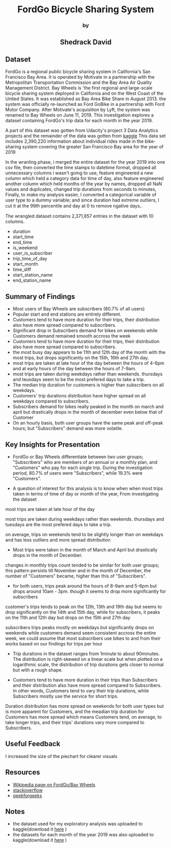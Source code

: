 # <center>FordGo Bicycle Sharing System</center>
### <center>by</center>
## <center>Shedrack David</center>

## Dataset
FordGo is a regional public bicycle sharing system in California's San Francisco Bay Area. It is operated by Motivate in a partnership with the Metropolitan Transportation Commission and the Bay Area Air Quality Management District. Bay Wheels is 'the first regional and large-scale bicycle sharing system deployed in California and on the West Coast of the United States. It was established as Bay Area Bike Share in August 2013. the system was officially re-launched as Ford GoBike in a partnership with Ford Motor Company. After Motivate's acquisition by Lyft, the system was renamed to Bay Wheels on June 11, 2019. This investigation explores a dataset containing FordGo's trip data for each month in the year 2019.

A part of this dataset was gotten from Udacity's project 3 Data Analytics projects and the remainder of the data was gotten from  <a href="https://www.kaggle.com/">kaggle</a> 
This data set includes 2,390,220 information about individual rides made in the bike-sharing system covering the greater San Francisco Bay area for the year of 2019

In the wranling phase, i merged the entire dataset for the year 2019 into one csv file, then converted the time stamps to datetime format, dropped all unnecessary columns i wasn't going to use, feature engineered a new column which held a category data for time of day, also feature engineered another column which held months of the year by names, dropped all NaN values and duplicates, changed trip durations from seconds to minutes, Finally, to make my analysis easier, I converted a categorical variable of user type to a dummy variable; and since duration had extreme outliers, I cut it at the 99𝑡ℎ percentile and day at 0 to remove ngative days..

The wrangled dataset contains 2,371,857 entries in the dataset with 10 columns.
- duration
- start_time
- end_time
- is_weekend
- user_is_subscriber
- trip_time_of_day
- start_month 
- time_diff
- start_station_name
- end_station_name

## Summary of Findings

- Most users of Bay Wheels are subscribers (80.7% of all users)
- Popular start and end stations are entirely different.
- Customers tend to have more duration for their trips, their distribution also have more spread compared to subscribers.
- Significant drop in Subscribers demand for bikes on weekends while Customers demand remained smooth accross the week
- Customers tend to have more duration for their trips, their distribution also have more spread compared to subscribers.
- the most busy day appears to be 11th and 12th day of the month with the most trips, but drops significantly on the 15th, 16th and 27th day.
-  most trips are taken at late hour of the day between the hours of 4-6pm and at early hours of the day between the hours of 7-9am.
-  most trips are taken during weekdays rather than weekends. thursdays and teusdays seem to be the most prefered days to take a trip.
- The median trip duration for customers is higher than subscribers on all weekdays.
- Customers' trip durations distribution have higher spread on all weekdays compared to subscribers.
-  Subscribers demand for bikes really peaked in the month on march and april but drastically drops in the month of december even below that of Customer
- On an hourly basis, both user groups have the same peak and off-peak hours; but "Subscribers" demand was more volatile.

## Key Insights for Presentation


- FordGo or Bay Wheels differentiate between two user groups; "Subscribers" who are members of an annual or a monthly plan, and "Customers" who pay for each single trip. During the investigation period, 80.7% of users were "Subscribers", while 19.3% were "Customers".

- A question of interest for this analysis is to know when when most trips taken in terms of time of day or month of the year, From investigating the dataset

most trips are taken at late hour of the day

most trips are taken during weekdays rather than weekends. thursdays and tuesdays are the most prefered days to take a trip.

on average, trips on weekends tend to be slightly longer than on weekdays and has less outliers and more spread distribution

- Most trips were taken in the month of March and April but drastically drops in the month of December.

changes in monthly trips count tended to be similar for both user groups; this pattern persists till November and in the month of December, the number of "Customers" became, higher than this of "Subscribers".

- for both users, trips peak around the hours of 8-9am and 5-6pm but drops around 10am - 3pm. though it seems to drop more significantly for subscribers

customer's trips tends to peak on the 12th, 13th and 19th day but seems to drop significantly on the 14th and 15th day, while for subscribers, it peaks on the 11th and 12th day but drops on the 15th and 27th day

subscribers trips peaks mostly on weekdays but significantly drops on weekends while customers demand seem consistent accross the entire week, we could assume that most subscribers use bikes to and from their works based on our findings for trips per hour

- Trip durations in the dataset ranges from 1minute to about 90minutes. The distribution is right-skewed on a linear scale but when plotted on a logarithmic scale, the distribution of trip durations gets closer to normal but with a rough shape.


- Customers tend to have more duration in their trips than Subscribers and their distribution also have more spread compared to Subscribers. In other words, Customers tend to vary their trip durations, while Subscribers mostly use the service for short trips.

Duration distribution has more spread on weekends for both user types but is more apparent for Customers, and the meadian trip duration for Customers has more spread which means Customers tend, on average, to take longer trips, and their trips' durations vary more compared to Subscribers.

## Useful Feedback
I increased the size of the piechart for clearer visuals

## Resources

-  <a href="https://en.wikipedia.org/wiki/Bay_Wheels ">Wikipedia page on FordGo/Bay Wheels</a> 
-  <a href="https://stackoverflow.com/">stackoverflow</a>
-   <a href="https://www.geeksforgeeks.org/grouping-and-aggregating-with-pandas/ ">geekforgeeks</a>

## Notes

- the dataset used for my exploratory analysis was uploaded to kaggle(download it  <a href="https://www.kaggle.com/datasets/shedrackdavid/bay-wheels-data-set-for-the-year-2019">here</a> )
-  the datasets for each month of the year 2019 was also uploaded to kaggle(download it  <a href="https://www.kaggle.com/datasets/shedrackdavid/bay-wheels-dataset-for-each-month-in-the-year-2019 ">here</a> )


```python

```
